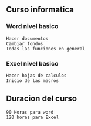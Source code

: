 ## Curso informatica
###  Word nivel basico
    Hacer documentos
    Cambiar fondos
    Todas las funciones en general
###  Excel nivel basico
    Hacer hojas de calculos
    Inicio de las macros
##  Duracion del curso
    90 Horas para word
    120 horas para Excel
    
   

